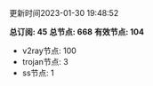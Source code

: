 更新时间2023-01-30 19:48:52

**总订阅: 45**
**总节点: 668**
**有效节点: 104**
- v2ray节点: 100
- trojan节点: 3
- ss节点: 1
